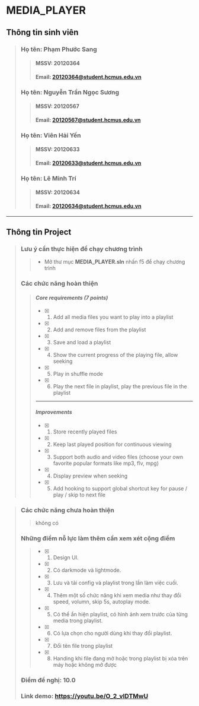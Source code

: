 # MEDIA_PLAYER
## **Thông tin sinh viên**
>### Họ tên: **Phạm Phước Sang**
>>#### MSSV: **20120364**
>>#### Email: **20120364@student.hcmus.edu.vn**
>### Họ tên: **Nguyễn Trần Ngọc Sương**
>>#### MSSV: **20120567**
>>#### Email: **20120567@student.hcmus.edu.vn**
>### Họ tên: **Viên Hải Yến**
>>#### MSSV: **20120633**
>>#### Email: **20120633@student.hcmus.edu.vn**
>### Họ tên: **Lê Minh Trí**
>>#### MSSV: **20120634**
>>#### Email: **20120634@student.hcmus.edu.vn**

-----
## **Thông tin Project**
>### **Lưu ý cần thực hiện để chạy chương trình**
>> * Mở thư mục **MEDIA_PLAYER.sln** nhấn f5 để chạy chương trình
>### **Các chức năng hoàn thiện**
>>#### ***Core requirements (7 points)***
>> - [x] 1. Add all media files you want to play into a playlist
>> - [x] 2. Add and remove files from the playlist
>> - [x] 3. Save and load a playlist
>> - [x] 4. Show the current progress of the playing file, allow seeking
>> - [x] 5. Play in shuffle mode
>> - [x] 6. Play the next file in playlist, play the previous file in the playlist
>> -----
>>#### ***Improvements***
>> - [x] 1. Store recently played files
>> - [x] 2. Keep last played position for continuous viewing
>> - [x] 3. Support both audio and video files (choose your own favorite popular formats like mp3, flv, mpg)
>> - [x] 4. Display preview when seeking
>> - [x] 5. Add hooking to support global shortcut key for pause / play / skip to next file

>### **Các chức năng chưa hoàn thiện**
>> không có
>### **Những điểm nỗ lực làm thêm cần xem xét cộng điểm**
>> - [x] 1. Design UI.
>> - [x] 2. Có darkmode và lightmode.
>> - [x] 3. Lưu và tải config và playlist trong lần làm việc cuối.
>> - [x] 4. Thêm một số chức năng khi xem media như thay đổi speed, volumn, skip 5s, autoplay mode.
>> - [x] 5. Có thể ẩn hiện playlist, có hình ảnh xem trước của từng media trong playlist.
>> - [x] 6. Có lựa chọn cho người dùng khi thay đổi playlist.
>> - [x] 7. Đổi tên file trong playlist
>> - [x] 8. Handing khi file đang mở hoặc trong playlist bị xóa trên máy hoặc không mở được
>### **Điểm đề nghị**: **10.0**
>### **Link demo**: **https://youtu.be/O_2_vIDTMwU**
